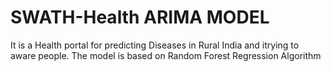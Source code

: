 # SWATH-Health ARIMA MODEL
It is a Health portal for predicting Diseases in Rural India and itrying to aware people.
The model is based on Random Forest Regression Algorithm

